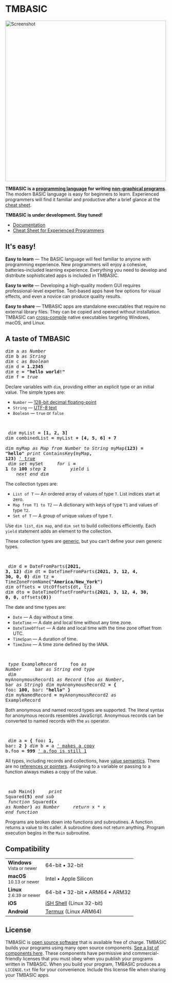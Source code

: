 # TMBASIC

<!-- See doc/maintainer-instructions.md for instructions on generating this screenshot. -->
<a href="https://tmbasic.com/screenshot.png"><img src="https://tmbasic.com/screenshot.png" alt="Screenshot" class="screenshot" width="500"></a>

<strong>TMBASIC is a [programming language](https://en.wikipedia.org/wiki/Programming_language) for writing [non-graphical programs](https://en.wikipedia.org/wiki/Console_application)</strong>.
The modern BASIC language is easy for beginners to learn.
Experienced programmers will find it familiar and productive after a brief glance at the [cheat sheet](https://tmbasic.com/cheat.html).

<strong>TMBASIC is under development. Stay tuned!</strong>

- [Documentation](https://tmbasic.com/doc.html)<br>
- [Cheat Sheet for Experienced Programmers](https://tmbasic.com/cheat.html)

## It's easy!

**Easy to learn** &mdash; The BASIC language will feel familiar to anyone with programming experience. New programmers will enjoy a cohesive, batteries-included learning experience. Everything you need to develop and distribute sophisticated apps is included in TMBASIC.

**Easy to write** &mdash; Developing a high-quality modern GUI requires professional-level expertise. Text-based apps have few options for visual effects, and even a novice can produce quality results.

**Easy to share** &mdash; TMBASIC apps are standalone executables that require no external library files. They can be copied and opened without installation. TMBASIC can [cross-compile](https://en.wikipedia.org/wiki/Cross_compiler) native executables targeting Windows, macOS, and Linux.

## A taste of TMBASIC

<pre class="taste">
<i>dim</i> a <i>as</i> <i>Number</i>
<i>dim</i> b <i>as</i> <i>String</i>
<i>dim</i> c <i>as</i> <i>Boolean</i>
<i>dim</i> d <b>=</b> <b>1.2345</b>
<i>dim</i> e <b>=</b> <strong>"hello world!"</strong>
<i>dim</i> f <b>=</b> <i>true</i>
</pre>

Declare variables with `dim`, providing either an explicit type or an initial value.
The simple types are:

- `Number` &mdash; [128-bit decimal floating-point](https://en.wikipedia.org/wiki/Decimal128_floating-point_format)
- `String` &mdash; [UTF-8 text](https://en.wikipedia.org/wiki/UTF-8)
- `Boolean` &mdash; `true` or `false`

<br><pre class="taste">
<i>dim</i> myList <b>= [1, 2, 3]</b>
<i>dim</i> combinedList <b>=</b> myList <b>+ [4, 5, 6] + 7</b><br>
<i>dim</i> myMap <i>as Map from Number to String</i>
myMap<b>(123) =</b> <strong>"hello"</strong>
<i>print</i> ContainsKey<b>(</b>myMap<b>, 123)</b>  <u>' true</u><br>
<i>dim set</i> mySet
&nbsp;&nbsp;&nbsp;&nbsp;<i>for</i> i <b>= 1</b> <i>to</i> <b>100</b> <i>step</i> <b>2</b>
&nbsp;&nbsp;&nbsp;&nbsp;&nbsp;&nbsp;&nbsp;&nbsp;<i>yield</i> i
&nbsp;&nbsp;&nbsp;&nbsp;<i>next</i>
<i>end dim</i>
</pre>

The collection types are:

- `List of T` &mdash; An ordered array of values of type `T`. List indices start at zero.
- `Map from T1 to T2` &mdash; A dictionary with keys of type `T1` and values of type `T2`.
- `Set of T` &mdash; A group of unique values of type `T`.

Use `dim list`, `dim map`, and `dim set` to build collections efficiently.
Each `yield` statement adds an element to the collection.

These collection types are [generic](https://en.wikipedia.org/wiki/Generic_programming), but you can't define your own generic types.

<br><pre class="taste">
<i>dim</i> d <b>=</b> DateFromParts<b>(2021, 3, 12)</b>
<i>dim</i> dt <b>=</b> DateTimeFromParts<b>(2021, 3, 12, 4, 30, 0, 0)</b>
<i>dim</i> tz <b>=</b> TimeZoneFromName<b>(</b><strong>"America/New_York"</strong><b>)</b>
<i>dim</i> offsets <b>=</b> UtcOffsets<b>(</b>dt<b>,</b> tz<b>)</b>
<i>dim</i> dto <b>=</b> DateTimeOffsetFromParts<b>(2021, 3, 12, 4, 30, 0, 0,</b> offsets<b>(0))</b>
</pre>

The date and time types are:

- `Date` &mdash; A day without a time.
- `DateTime` &mdash; A date and local time without any time zone.
- `DateTimeOffset` &mdash; A date and local time with the time zone offset from UTC.
- `TimeSpan` &mdash; A duration of time.
- `TimeZone` &mdash; A time zone defined by the IANA.

<br><pre class="taste">
<i>type</i> ExampleRecord
&nbsp;&nbsp;&nbsp;&nbsp;foo <i>as Number</i>
&nbsp;&nbsp;&nbsp;&nbsp;bar <i>as String</i>
<i>end type</i><br>
<i>dim</i> myAnonymousRecord1 <i>as Record</i> <b>(</b>foo <i>as Number</i><b>,</b> bar <i>as String</i><b>)</b>
<i>dim</i> myAnonymousRecord2 <b>= {</b> foo<b>: 100,</b> bar<b>:</b> <strong>"hello"</strong> <b>}</b>
<i>dim</i> myNamedRecord <b>=</b> myAnonymousRecord2 <i>as</i> ExampleRecord
</pre>

Both anonymous and named record types are supported.
The literal syntax for anonymous records resembles JavaScript.
Anonymous records can be converted to named records with the `as` operator.

<br><pre class="taste">
<i>dim</i> a <b>= {</b> foo<b>: 1,</b> bar<b>: 2 }</b>
<i>dim</i> b <b>=</b> a    <u>' makes a copy</u>
b<b>.</b>foo <b>= 999</b>  <u>' a.foo is still 1</u>
</pre>

All types, including records and collections, have [value semantics](https://en.wikipedia.org/wiki/Value_semantics).
There are no [references or pointers](https://en.wikipedia.org/wiki/Pointer_(computer_programming)).
Assigning to a variable or passing to a function always makes a copy of the value.

<br><pre class="taste">
<i>sub</i> Main<b>()</b>
&nbsp;&nbsp;&nbsp;&nbsp;<i>print</i> Squared<b>(5)</b>
<i>end sub</i><br>
<i>function</i> Squared<b>(</b>x <i>as Number</i><b>)</b> <i>as Number</i>
&nbsp;&nbsp;&nbsp;&nbsp;<i>return</i> x <i>*</i> x
<i>end function</i>
</pre>

Programs are broken down into functions and subroutines.
A function returns a value to its caller. A subroutine does not return anything.
Program execution begins in the `Main` subroutine.

## Compatibility

<div id="compatibilityTable">

<table><tr><td><strong>Windows</strong><br><small><nobr>Vista or newer</nobr></small></td><td><nobr>64-bit</nobr> &bull; <nobr>32-bit</nobr></td></tr>
<tr><td><strong>macOS</strong><br><small><nobr>10.13 or newer</nobr></small></td><td>Intel &bull; Apple Silicon</td></tr>
<tr><td><strong>Linux</strong><br><small><nobr>2.6.39 or newer</nobr></small></td><td><nobr>64-bit</nobr> &bull; <nobr>32-bit</nobr> &bull; ARM64 &bull; ARM32</td></tr>
<tr><td><strong>iOS</strong></td><td><a href="https://apps.apple.com/us/app/ish-shell/id1436902243">iSH Shell</a> (Linux <nobr>32-bit</nobr>)</td></tr>
<tr><td><strong>Android</strong></td><td><a href="https://termux.com/">Termux</a> (Linux ARM64)</td></tr></table>

</div>

## License
TMBASIC is [open source software](https://en.wikipedia.org/wiki/Open-source_software) that is available free of charge. TMBASIC builds your programs using many open source components. [See a list of components here](https://github.com/electroly/tmbasic/blob/master/doc/third-party-libraries.md). These components have permissive and commercial-friendly licenses that you must obey when you publish your programs written in TMBASIC. When you build your program, TMBASIC produces a `LICENSE.txt` file for your convenience. Include this license file when sharing your TMBASIC apps.
